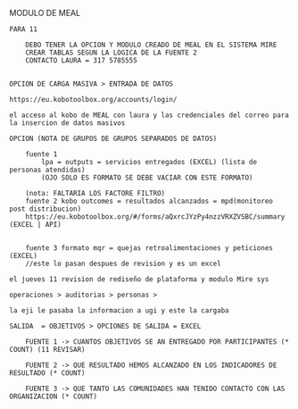 MODULO DE MEAL

    PARA 11

        DEBO TENER LA OPCION Y MODULO CREADO DE MEAL EN EL SISTEMA MIRE
        CREAR TABLAS SEGUN LA LOGICA DE LA FUENTE 2 
        CONTACTO LAURA = 317 5785555


    OPCION DE CARGA MASIVA > ENTRADA DE DATOS

    https://eu.kobotoolbox.org/accounts/login/

    el acceso al kobo de MEAL con laura y las credenciales del correo para la insercion de datos masivos 

    OPCION (NOTA DE GRUPOS DE GRUPOS SEPARADOS DE DATOS)

        fuente 1 
            lpa = outputs = servicios entregados (EXCEL) (lista de personas atendidas)
            (OJO SOLO ES FORMATO SE DEBE VACIAR CON ESTE FORMATO)

        (nota: FALTARIA LOS FACTORE FILTRO)
        fuente 2 kobo outcomes = resultados alcanzados = mpd(monitoreo post distribucion)
        https://eu.kobotoolbox.org/#/forms/aQxrcJYzPy4nzzVRXZVSBC/summary (EXCEL | API)
            

        fuente 3 formato mqr = quejas retroalimentaciones y peticiones (EXCEL)
        //este lo pasan despues de revision y es un excel

    el jueves 11 revision de rediseño de plataforma y modulo Mire sys

    operaciones > auditorias > personas > 

    la eji le pasaba la informacion a ugi y este la cargaba

    SALIDA  = OBJETIVOS > OPCIONES DE SALIDA = EXCEL 

        FUENTE 1 -> CUANTOS OBJETIVOS SE AN ENTREGADO POR PARTICIPANTES (* COUNT) (11 REVISAR)

        FUENTE 2 -> QUE RESULTADO HEMOS ALCANZADO EN LOS INDICADORES DE RESULTADO (* COUNT)

        FUENTE 3 -> QUE TANTO LAS COMUNIDADES HAN TENIDO CONTACTO CON LAS ORGANIZACION (* COUNT)


